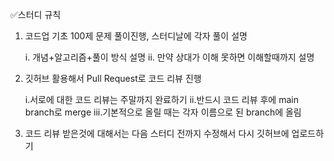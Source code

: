 ✅스터디 규칙 

1. 코드업 기초 100제 문제 풀이진행, 스터디날에 각자 풀이 설명

     i. 개념+알고리즘+풀이 방식 설명
     ii. 만약 상대가 이해 못하면 이해할때까지 설명
   
3. 깃허브 활용해서 Pull Request로 코드 리뷰 진행
   
     i.서로에 대한 코드 리뷰는 주말까지 완료하기
     ii.반드시 코드 리뷰 후에 main branch로 merge
   iii.기본적으로 올릴 때는 각자 이름으로 된 branch에 올림
   
5. 코드 리뷰 받은것에 대해서는 다음 스터디 전까지 수정해서 다시 깃허브에 업로드하기  
